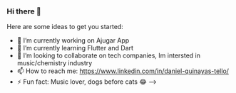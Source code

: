 ### Hi there 👋
Here are some ideas to get you started:

- 🔭 I’m currently working on Ajugar App
- 🌱 I’m currently learning Flutter and Dart 
- 👯 I’m looking to collaborate on tech companies, Im intersted in music/chemistry industry 
- 📫 How to reach me: https://www.linkedin.com/in/daniel-quinayas-tello/
- ⚡ Fun fact: Music lover, dogs before cats 😂
-->
<!--
**danieltelo95/danieltelo95** is a ✨ _special_ ✨ repository because its `README.md` (this file) appears on your GitHub profile.

Here are some ideas to get you started:

- 🔭 I’m currently working on Ajugar App
- 🌱 I’m currently learning Flutter and Dart 
- 👯 I’m looking to collaborate on tech companies, Im intersted in music/chemistry industry 
- 📫 How to reach me: https://www.linkedin.com/in/daniel-quinayas-tello/
- ⚡ Fun fact: Music lover, dogs before cats 😂
-->
